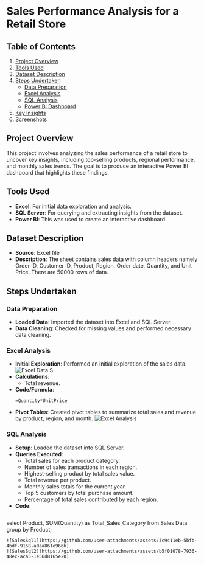# Sales Performance Analysis for a Retail Store

## Table of Contents
1. [Project Overview](#project-overview)
2. [Tools Used](#tools-used)
3. [Dataset Description](#dataset-description)
4. [Steps Undertaken](#steps-undertaken)
   - [Data Preparation](#data-preparation)
   - [Excel Analysis](#excel-analysis)
   - [SQL Analysis](#sql-analysis)
   - [Power BI Dashboard](#power-bi-dashboard)
5. [Key Insights](#key-insights)
6. [Screenshots](#screenshots)

## Project Overview
This project involves analyzing the sales performance of a retail store to uncover key insights, including top-selling products, regional performance, and monthly sales trends. The goal is to produce an interactive Power BI dashboard that highlights these findings.

## Tools Used
- **Excel**: For initial data exploration and analysis.
- **SQL Server**: For querying and extracting insights from the dataset.
- **Power BI**: This was used to create an interactive dashboard.

## Dataset Description
- **Source**: Excel file
- **Description**: The sheet contains sales data with column headers namely Order ID, Customer ID, Product, Region, Order date, Quantity, and Unit Price. There are 50000 rows of data.

## Steps Undertaken

### Data Preparation
- **Loaded Data**: Imported the dataset into Excel and SQL Server.
- **Data Cleaning**: Checked for missing values and performed necessary data cleaning.


### Excel Analysis
- **Initial Exploration**: Performed an initial exploration of the sales data.
![Excel Data S](https://github.com/user-attachments/assets/6fe096b3-a99e-464a-90f2-f6a1d2cc115a)
- **Calculations**: 
  - Total revenue.
- **Code/Formula**: 
  ```excel
  =Quantity*UnitPrice
- **Pivot Tables**: Created pivot tables to summarize total sales and revenue by product, region, and month.
![Excel Analysis](https://github.com/user-attachments/assets/0687ccd0-6ce9-4862-a605-7fe4a437a736)

### SQL Analysis
- **Setup**: Loaded the dataset into SQL Server.
- **Queries Executed**: 
  - Total sales for each product category.
  - Number of sales transactions in each region.
  - Highest-selling product by total sales value.
  - Total revenue per product.
  - Monthly sales totals for the current year.
  - Top 5 customers by total purchase amount.
  - Percentage of total sales contributed by each region.
- **Code**: 
  ```SQL
select Product, SUM(Quantity) as Total_Sales_Category from Sales Data
group by Product;
  ```
![SalesSql1](https://github.com/user-attachments/assets/3c9411eb-5bfb-4bdf-9158-a0aa861e966b)
![SalesSql2](https://github.com/user-attachments/assets/b5f01078-7936-48ec-aca5-1e56d8165e20)









